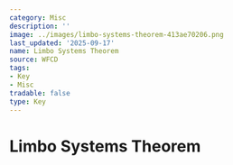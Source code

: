```yaml
---
category: Misc
description: ''
image: ../images/limbo-systems-theorem-413ae70206.png
last_updated: '2025-09-17'
name: Limbo Systems Theorem
source: WFCD
tags:
- Key
- Misc
tradable: false
type: Key
---
```


# Limbo Systems Theorem

